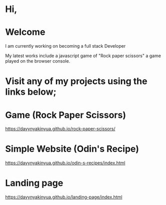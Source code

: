 # Hi, 
# Welcome

I am currently working on becoming a full stack Developer

My latest works include a javascript game of "Rock paper scissors"
a game played on the browser console.

# Visit any of my projects using the links below;

# Game (Rock Paper Scissors)

https://davynyakinyua.github.io/rock-paper-scissors/


# Simple Website (Odin's Recipe)

https://davynyakinyua.github.io/odin-s-recipes/index.html

# Landing page

https://davynyakinyua.github.io/landing-page/index.html

